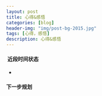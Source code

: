 ```yaml
---
layout: post
title: 心得&感悟
categories: [blog]
header-img: "img/post-bg-2015.jpg"
tags: [心得，感悟]
description: 心得&感悟
---
```


####  近段时间状态

 -
 
 
#### 下一步规划


